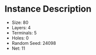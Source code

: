 # Instance Description

* Size: 80
* Layers: 4
* Terminals: 5
* Holes: 0
* Random Seed: 24098
* Net: 11
